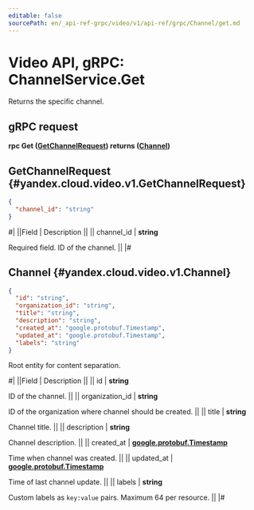 ```yaml
---
editable: false
sourcePath: en/_api-ref-grpc/video/v1/api-ref/grpc/Channel/get.md
---
```


# Video API, gRPC: ChannelService.Get

Returns the specific channel.

## gRPC request

**rpc Get ([GetChannelRequest](#yandex.cloud.video.v1.GetChannelRequest)) returns ([Channel](#yandex.cloud.video.v1.Channel))**

## GetChannelRequest {#yandex.cloud.video.v1.GetChannelRequest}

```json
{
  "channel_id": "string"
}
```

#|
||Field | Description ||
|| channel_id | **string**

Required field. ID of the channel. ||
|#

## Channel {#yandex.cloud.video.v1.Channel}

```json
{
  "id": "string",
  "organization_id": "string",
  "title": "string",
  "description": "string",
  "created_at": "google.protobuf.Timestamp",
  "updated_at": "google.protobuf.Timestamp",
  "labels": "string"
}
```

Root entity for content separation.

#|
||Field | Description ||
|| id | **string**

ID of the channel. ||
|| organization_id | **string**

ID of the organization where channel should be created. ||
|| title | **string**

Channel title. ||
|| description | **string**

Channel description. ||
|| created_at | **[google.protobuf.Timestamp](https://developers.google.com/protocol-buffers/docs/reference/google.protobuf#timestamp)**

Time when channel was created. ||
|| updated_at | **[google.protobuf.Timestamp](https://developers.google.com/protocol-buffers/docs/reference/google.protobuf#timestamp)**

Time of last channel update. ||
|| labels | **string**

Custom labels as `` key:value `` pairs. Maximum 64 per resource. ||
|#